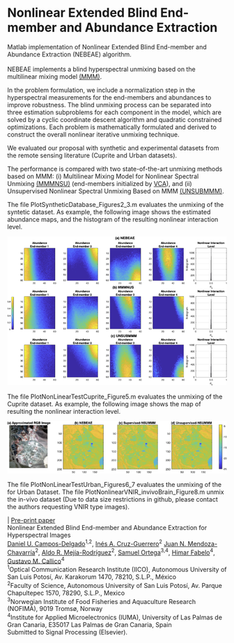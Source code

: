 # Nonlinear Extended Blind End-member and Abundance Extraction
Matlab implementation of Nonlinear Extended Blind End-member and Abundance Extraction (NEBEAE) algorithm. <br><br>
NEBEAE implements a blind hyperspectral unmixing based on the multilinear mixing model [(MMM)](10.1109/TGRS.2015.2453915).<br>

In the problem formulation, we include a normalization step in the hyperspectral measurements for the end-members and abundances to improve robustness. 
The blind unmixing process can be separated into three estimation subproblems for each component in the model, which are solved by a cyclic coordinate descent algorithm and quadratic constrained optimizations. Each problem is mathematically formulated and derived to construct the overall nonlinear iterative unmixing technique. <br>

We evaluated our proposal with synthetic and experimental datasets from the remote sensing literature (Cuprite and Urban datasets). <br>

The performance is compared with two state-of-the-art unmixing methods based on MMM: (i) Multilinear Mixing Model for Nonlinear Spectral Unmixing [(MMMNSU)](https://doi.org/10.1109/TGRS.2015.2453915) (end-members initialized by [VCA](https://doi.org/10.1109/TGRS.2005.844293)), and (ii) Unsupervised Nonlinear Spectral Unmixing Based on MMM [(UNSUBMMM)](https://doi.org/10.1109/TGRS.2017.2693366). <br>



The file PlotSyntheticDatabase_Figures2_3.m evaluates the unmixing of the syntetic dataset. As example, the following image shows the estimated abundance maps, and the histogram of the resulting nonlinear interaction level. <br>

 <img src='SyntheticEstimatedMaps.png'> <br>
 
 The file PlotNonLinearTestCuprite_Figure5.m evaluates the unmixing of the Cuprite dataset. As example, the following image shows the map of resulting the nonlinear interaction level.<br>
 
 <img src='NICuprite.png'> <br>
 
 The file PlotNonLinearTestUrban_Figures6_7 evaluates the unmixing of the for Urban Dataset.
 The file PlotNonlinearVNIR_invivoBrain_Figure8.m unmix the in-vivo dataset (Due to data size restrictions in github, please contact the authors requesting VNIR type images). 
 
 
 | [Pre-print paper](https://papers.ssrn.com/sol3/papers.cfm?abstract_id=4111839)  <br>
 Nonlinear Extended Blind End-member and Abundance Extraction for Hyperspectral Images <br>
 [Daniel U. Campos-Delgado](https://orcid.org/0000-0002-1555-0131)<sup>1,2</sup>, 
 [Inés A. Cruz-Guerrero](https://orcid.org/0000-0001-8034-8530)<sup>2</sup> 
 [Juan N. Mendoza-Chavarría](https://orcid.org/0000-0001-9740-1190)<sup>2</sup>, 
 [Aldo R. Mejía-Rodríguez](https://orcid.org/0000-0003-0704-0681)<sup>2</sup>, 
 [Samuel Ortega](https://orcid.org/0000-0002-7519-954X)<sup>3,4</sup>,
 [Himar Fabelo](https://orcid.org/0000-0002-9794-490X)<sup>4</sup>,
 [Gustavo M. Callico](https://orcid.org/0000-0002-3784-5504)<sup>4</sup> <br>
 <sup>1</sup>Optical Communication Research Institute (IICO), Autonomous University of San Luis Potosí, Av. Karakorum 1470, 78210, S.L.P., México<br>
<sup>2</sup>Faculty of Science, Autonomous University of San Luis Potosí, Av. Parque Chapultepec 1570, 78290, S.L.P., Mexico<br>
<sup>3</sup>Norwegian Institute of Food Fisheries and Aquaculture Research (NOFIMA), 9019 Tromsø, Norway<br>
<sup>4</sup>Institute for Applied Microelectronics (IUMA), University of Las Palmas de Gran Canaria, E35017 Las Palmas de Gran Canaria, Spain<br>
Submitted to Signal Processing (Elsevier).


 
